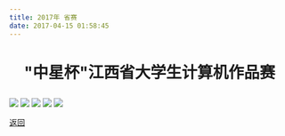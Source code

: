 ```yaml
---
title: 2017年 省赛
date: 2017-04-15 01:58:45
---
```

# <p align="center">"中星杯"江西省大学生计算机作品赛<p>

![](http://og9nrsw1n.bkt.clouddn.com/2017计算机作品赛奖状奖状-1.jpg)
![](http://og9nrsw1n.bkt.clouddn.com/2017计算机作品赛奖状奖状-2.jpg)
![](http://og9nrsw1n.bkt.clouddn.com/2017计算机作品赛奖状奖状-3.jpg)
![](http://og9nrsw1n.bkt.clouddn.com/2017计算机作品赛奖状奖状-4.jpg)
![](http://og9nrsw1n.bkt.clouddn.com/2017计算机作品赛奖状奖状-5.jpg)


[返回](/bst/)
